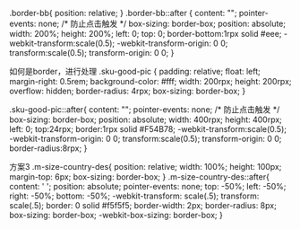 
.border-bb{
  position: relative;
}
.border-bb::after {
  content: "";
  pointer-events: none; /* 防止点击触发 */
  box-sizing: border-box;
  position: absolute;
  width: 200%;
  height: 200%;
  left: 0;
  top: 0;
  border-bottom:1rpx solid #eee;
  -webkit-transform:scale(0.5);
  -webkit-transform-origin: 0 0;
  transform:scale(0.5);
  transform-origin: 0 0;
}


如何是border，进行处理
.sku-good-pic {
  padding: relative;
  float: left;
  margin-right: 0.5rem;
  background-color: #fff;
  width: 200rpx;
  height: 200rpx;
  overflow: hidden;
  border-radius: 4rpx;
  box-sizing: border-box;
}

.sku-good-pic::after{
  content: "";
  pointer-events: none; /* 防止点击触发 */
  box-sizing: border-box;
  position: absolute;
  width: 400rpx;
  height: 400rpx;
  left: 0;
  top:24rpx;
  border:1rpx solid #F54B78;
  -webkit-transform:scale(0.5);
  -webkit-transform-origin: 0 0;
  transform:scale(0.5);
  transform-origin: 0 0;
  border-radius:8rpx;
}


方案3
.m-size-country-des{
  position: relative;
  width: 100%;
  height: 100px;
  margin-top: 6px;
  box-sizing: border-box;
}
.m-size-country-des::after{
  content: ' ';
  position: absolute;
  pointer-events: none;
  top: -50%;
  left: -50%;
  right: -50%;
  bottom: -50%;
  -webkit-transform: scale(.5);
  transform: scale(.5);
  border: 0 solid #f5f5f5;
  border-width: 2px;
  border-radius: 8px;
  box-sizing: border-box;
  -webkit-box-sizing: border-box;
}